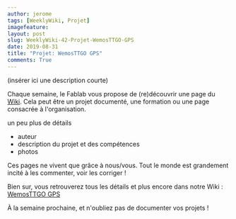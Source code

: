 ```yaml
---
author: jerome
tags: [WeeklyWiki, Projet]
imagefeature:
layout: post
slug: WeeklyWiki-42-Projet-WemosTTGO-GPS
date: 2019-08-31
title: "Projet: WemosTTGO GPS"
comments: True
---
```


(insérer ici une description courte)

Chaque semaine, le Fablab vous propose de (re)découvrir une page du [Wiki](https://wiki.fablab-lannion.org). Cela peut être un projet documenté, une formation ou une page consacrée à l'organisation.

un peu plus de détails
* auteur
* description du projet et des compétences
* photos

Ces pages ne vivent que grâce à nous/vous. Tout le monde est grandement incité à les commenter, voir les corriger !

Bien sur, vous retrouverez tous les détails et plus encore dans notre Wiki : [WemosTTGO GPS](https://wiki.fablab-lannion.org/index.php?title=WemosTTGO_GPS)

À la semaine prochaine, et n'oubliez pas de documenter vos projets !


